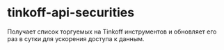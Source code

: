 # tinkoff-api-securities
Получает список торгуемых на Tinkoff инструментов и обновляет его раз в сутки для ускорения доступа к данным.
